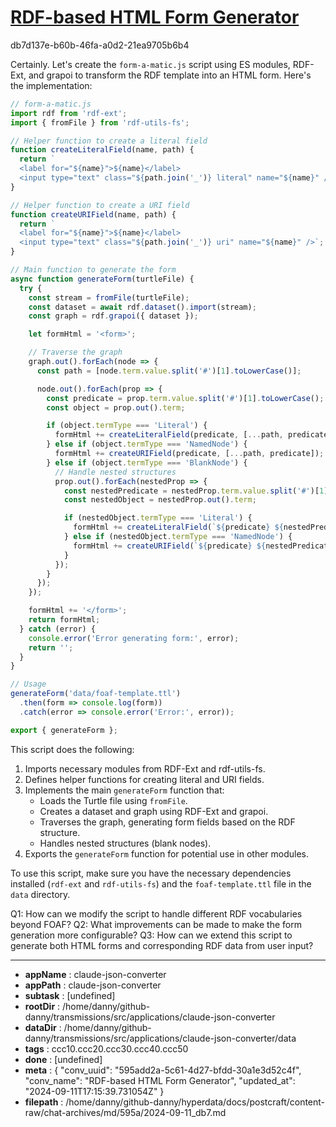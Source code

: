 # [RDF-based HTML Form Generator](https://claude.ai/chat/595add2a-5c61-4d27-bfdd-30a1e3d52c4f)

db7d137e-b60b-46fa-a0d2-21ea9705b6b4

 Certainly. Let's create the `form-a-matic.js` script using ES modules, RDF-Ext, and grapoi to transform the RDF template into an HTML form. Here's the implementation:

```javascript
// form-a-matic.js
import rdf from 'rdf-ext';
import { fromFile } from 'rdf-utils-fs';

// Helper function to create a literal field
function createLiteralField(name, path) {
  return `
  <label for="${name}">${name}</label>
  <input type="text" class="${path.join('_')} literal" name="${name}" />`;
}

// Helper function to create a URI field
function createURIField(name, path) {
  return `
  <label for="${name}">${name}</label>
  <input type="text" class="${path.join('_')} uri" name="${name}" />`;
}

// Main function to generate the form
async function generateForm(turtleFile) {
  try {
    const stream = fromFile(turtleFile);
    const dataset = await rdf.dataset().import(stream);
    const graph = rdf.grapoi({ dataset });

    let formHtml = '<form>';

    // Traverse the graph
    graph.out().forEach(node => {
      const path = [node.term.value.split('#')[1].toLowerCase()];

      node.out().forEach(prop => {
        const predicate = prop.term.value.split('#')[1].toLowerCase();
        const object = prop.out().term;

        if (object.termType === 'Literal') {
          formHtml += createLiteralField(predicate, [...path, predicate]);
        } else if (object.termType === 'NamedNode') {
          formHtml += createURIField(predicate, [...path, predicate]);
        } else if (object.termType === 'BlankNode') {
          // Handle nested structures
          prop.out().forEach(nestedProp => {
            const nestedPredicate = nestedProp.term.value.split('#')[1].toLowerCase();
            const nestedObject = nestedProp.out().term;

            if (nestedObject.termType === 'Literal') {
              formHtml += createLiteralField(`${predicate} ${nestedPredicate}`, [...path, predicate, nestedPredicate]);
            } else if (nestedObject.termType === 'NamedNode') {
              formHtml += createURIField(`${predicate} ${nestedPredicate}`, [...path, predicate, nestedPredicate]);
            }
          });
        }
      });
    });

    formHtml += '</form>';
    return formHtml;
  } catch (error) {
    console.error('Error generating form:', error);
    return '';
  }
}

// Usage
generateForm('data/foaf-template.ttl')
  .then(form => console.log(form))
  .catch(error => console.error('Error:', error));

export { generateForm };
```

This script does the following:

1. Imports necessary modules from RDF-Ext and rdf-utils-fs.
2. Defines helper functions for creating literal and URI fields.
3. Implements the main `generateForm` function that:
   - Loads the Turtle file using `fromFile`.
   - Creates a dataset and graph using RDF-Ext and grapoi.
   - Traverses the graph, generating form fields based on the RDF structure.
   - Handles nested structures (blank nodes).
4. Exports the `generateForm` function for potential use in other modules.

To use this script, make sure you have the necessary dependencies installed (`rdf-ext` and `rdf-utils-fs`) and the `foaf-template.ttl` file in the `data` directory.

Q1: How can we modify the script to handle different RDF vocabularies beyond FOAF?
Q2: What improvements can be made to make the form generation more configurable?
Q3: How can we extend this script to generate both HTML forms and corresponding RDF data from user input?

---

* **appName** : claude-json-converter
* **appPath** : claude-json-converter
* **subtask** : [undefined]
* **rootDir** : /home/danny/github-danny/transmissions/src/applications/claude-json-converter
* **dataDir** : /home/danny/github-danny/transmissions/src/applications/claude-json-converter/data
* **tags** : ccc10.ccc20.ccc30.ccc40.ccc50
* **done** : [undefined]
* **meta** : {
  "conv_uuid": "595add2a-5c61-4d27-bfdd-30a1e3d52c4f",
  "conv_name": "RDF-based HTML Form Generator",
  "updated_at": "2024-09-11T17:15:39.731054Z"
}
* **filepath** : /home/danny/github-danny/hyperdata/docs/postcraft/content-raw/chat-archives/md/595a/2024-09-11_db7.md